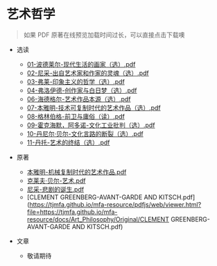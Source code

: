 # 艺术哲学

> 如果 PDF 原著在线预览加载时间过长，可以直接点击下载噢

- 选读

  - [01-波德莱尔-现代生活的画家（选）.pdf](https://tjmfa.github.io/mfa-resource/pdfjs/web/viewer.html?file=https://tjmfa.github.io/mfa-resource/docs/Art_Philosophy/Featured/01-波德莱尔-现代生活的画家（选）.pdf)
  - [02-尼采-出自艺术家和作家的灵魂（选）.pdf](https://tjmfa.github.io/mfa-resource/pdfjs/web/viewer.html?file=https://tjmfa.github.io/mfa-resource/docs/Art_Philosophy/Featured/02-尼采-出自艺术家和作家的灵魂（选）.pdf)
  - [03-弗莱-印象主义的哲学（选）.pdf](https://tjmfa.github.io/mfa-resource/pdfjs/web/viewer.html?file=https://tjmfa.github.io/mfa-resource/docs/Art_Philosophy/Featured/03-弗莱-印象主义的哲学（选）.pdf)
  - [04-弗洛伊德-创作家与白日梦（选）.pdf](https://tjmfa.github.io/mfa-resource/pdfjs/web/viewer.html?file=https://tjmfa.github.io/mfa-resource/docs/Art_Philosophy/Featured/04-弗洛伊德-创作家与白日梦（选）.pdf)
  - [06-海德格尔-艺术作品本源（选）.pdf](https://tjmfa.github.io/mfa-resource/pdfjs/web/viewer.html?file=https://tjmfa.github.io/mfa-resource/docs/Art_Philosophy/Featured/06-海德格尔-艺术作品本源（选）.pdf)
  - [07-本雅明-技术可复制时代的艺术作品（选）.pdf](https://tjmfa.github.io/mfa-resource/pdfjs/web/viewer.html?file=https://tjmfa.github.io/mfa-resource/docs/Art_Philosophy/Featured/07-本雅明-技术可复制时代的艺术作品（选）.pdf)
  - [08-格林伯格-前卫与庸俗（读）.pdf](https://tjmfa.github.io/mfa-resource/pdfjs/web/viewer.html?file=https://tjmfa.github.io/mfa-resource/docs/Art_Philosophy/Featured/08-格林伯格-前卫与庸俗（读）.pdf)
  - [09-霍克海默，阿多诺-文化工业批判（选）.pdf](https://tjmfa.github.io/mfa-resource/pdfjs/web/viewer.html?file=https://tjmfa.github.io/mfa-resource/docs/Art_Philosophy/Featured/09-霍克海默，阿多诺-文化工业批判（选）.pdf)
  - [10-丹尼尔·贝尔-文化言路的断裂（选）.pdf](https://tjmfa.github.io/mfa-resource/pdfjs/web/viewer.html?file=https://tjmfa.github.io/mfa-resource/docs/Art_Philosophy/Featured/10-丹尼尔·贝尔-文化言路的断裂（选）.pdf)
  - [11-丹托-艺术的终结（选）.pdf](https://tjmfa.github.io/mfa-resource/pdfjs/web/viewer.html?file=https://tjmfa.github.io/mfa-resource/docs/Art_Philosophy/Featured/11-丹托-艺术的终结（选）.pdf)

- 原著

  - [本雅明-机械复制时代的艺术作品.pdf](https://tjmfa.github.io/mfa-resource/pdfjs/web/viewer.html?file=https://tjmfa.github.io/mfa-resource/docs/Art_Philosophy/Original/本雅明-机械复制时代的艺术作品.pdf)
  - [克莱夫·贝尔-艺术.pdf](https://tjmfa.github.io/mfa-resource/pdfjs/web/viewer.html?file=https://tjmfa.github.io/mfa-resource/docs/Art_Philosophy/Original/克莱夫·贝尔-艺术.pdf)
  - [尼采-悲剧的诞生.pdf](https://tjmfa.github.io/mfa-resource/pdfjs/web/viewer.html?file=https://tjmfa.github.io/mfa-resource/docs/Art_Philosophy/Original/尼采-悲剧的诞生.pdf)
  - [CLEMENT GREENBERG-AVANT-GARDE AND KITSCH.pdf](https://tjmfa.github.io/mfa-resource/pdfjs/web/viewer.html?file=https://tjmfa.github.io/mfa-resource/docs/Art_Philosophy/Original/CLEMENT GREENBERG-AVANT-GARDE AND KITSCH.pdf)

- 文章

  - 敬请期待